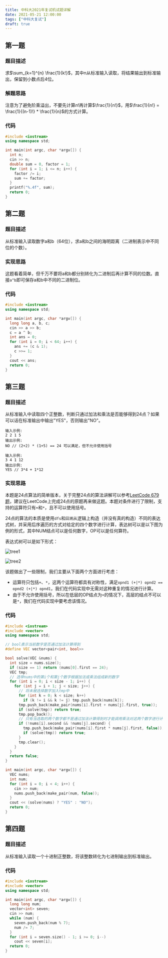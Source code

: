 ```yaml
---
title: 中科大2021年复试机试题详解
date: 2021-05-21 12:00:00
tags: ["中科大复试"]
draft: true
---
```


## 第一题

### 题目描述

求$\sum_{k=1}^{n} \frac{1}{k!}$，其中n从标准输入读取，将结果输出到标准输出，保留到小数点后4位。

### 解题思路

注意为了避免阶乘溢出，不要先计算$n!$再计算$\frac{1}{n!}$，用$\frac{1}{n!} = \frac{1}{(n-1)!} * \frac{1}{n}$的方式计算。

### 代码

```cpp
#include <iostream>
using namespace std;

int main(int argc, char *argv[]) {
  int n;
  cin >> n;
  double sum = 0, factor = 1;
  for (int i = 1; i <= n; i++) {
    factor /= i;
    sum += factor;
  }
  printf("%.4f", sum);
  return 0;
}
```

## 第二题

### 题目描述

从标准输入读取数字a和b（64位），求a和b之间的海明距离（二进制表示中不同位的个数）。

### 实现思路

这题看着简单，但千万不要将a和b都分别转化为二进制后再计算不同的位数。直接`a^b`即可保存a和b中不同的二进制位。

### 代码

```cpp
#include <iostream>
using namespace std;

int main(int argc, char *argv[]) {
  long long a, b, c;
  cin >> a >> b;
  c = a ^ b;
  int ans = 0;
  for (int i = 0; i < 64; i++) {
    ans += (c & 1);
    c >>= 1;
  }
  cout << ans;
  return 0;
}
```

## 第三题

### 题目描述

从标准输入中读取四个正整数，判断只通过加法和乘法是否能够得到24点？如果可以话在标准输出中输出"YES"，否则输出"NO"。

```
输入示例:
2 2 1 5
输出示例:
NO // (2+2) * (1+5) == 24 可以满足，但不允许使用括号

输入示例:
3 4 1 12
输出示例:
YES // 3*4 + 1*12
```

### 实现思路

本题是24点算法的简单版本，关于完整24点的算法讲解可以参考[LeetCode 679题](https://leetcode-cn.com/problems/24-game/submissions/)，建议在LeetCode上完成24点的原题再来做这题。本题对条件进行了限制，支持的运算符只有`+`和`*`，且不可以使用括号。

24点的算法的本质是使用`dfs`和`回溯`从逻辑上构造（并没有真的构造）不同的表达式树，并采用后序遍历的方式对给定的四个数字进行计算，表达树可以是以下图为例的形式，其中NUM结点可以是任何数字，OP可以是任何算符。

表达式树可以是如下形式：

![tree1](../img/tree1.png)

![tree2](../img/tree2.png)

该题做出了一些限制，我们主要从下面两个方面进行考虑：
+ 运算符只包括`+`、`*`，这两个运算符都具有对称性，满足`opnd1 (+|*) opnd2 == opnd2 (+|*) opnd1`，我们在代码实现中无需对这种重复的情况进行计算。
+ 由于不允许使用括号，所以在低层的OP结点为`+`的情况下，高层的结点不可以是`*`，我们在代码实现中要考虑该情况。

### 代码

```cpp
#include <iostream>
#include <vector>
using namespace std;

// bool表示当前数字是否通过加法计算得到
#define VEC vector<pair<int, bool>>

bool solve(VEC &nums) {
  int size = nums.size();
  if (size == 1) return (nums[0].first == 24);
  VEC tmp;
  // 选举nums中的第i个和第j个数字根据加法或乘法组成新的数字
  for (int i = 0; i < size - 1; i++) {
    for (int j = i + 1; j < size; j++) {
      // 将未被选择数字加入tmp中
      for (int k = 0; k < size; k++)
        if (k != i && k != j) tmp.push_back(nums[k]);
      tmp.push_back(make_pair(nums[i].first + nums[j].first, true));
      if (solve(tmp)) return true;
      tmp.pop_back();
      // 只有当选取的两个数字都不是通过加法计算得到时才能调用乘法对这两个数字进行计算
      if (!nums[i].second && !nums[j].second) {
        tmp.push_back(make_pair(nums[i].first * nums[j].first, false));
        if (solve(tmp)) return true;
      }
      tmp.clear();
    }
  }
  return false;
}

int main(int argc, char *argv[]) {
  VEC nums;
  int num;
  for (int i = 0; i < 4; i++) {
    cin >> num;
    nums.push_back(make_pair(num, false));
  }
  cout << (solve(nums) ? "YES" : "NO");
  return 0;
}
```

## 第四题

### 题目描述

从标准输入读取一个十进制正整数，将该整数转化为七进制输出到标准输出。

### 代码

```cpp
#include <iostream>
#include <vector>
using namespace std;

int main(int argc, char *argv[]) {
  long long num;
  vector<int> seven;
  cin >> num;
  while (num) {
    seven.push_back(num % 7);
    num /= 7;
  }
  for (int i = seven.size() - 1; i >= 0; i--)
    cout << seven[i];
  return 0;
}
```

